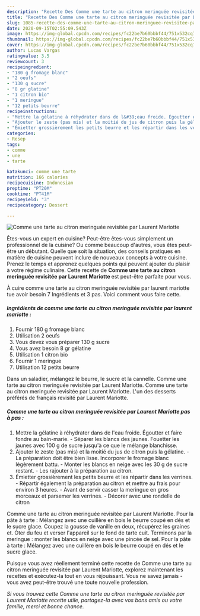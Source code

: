 ```yaml
---
description: "Recette Des Comme une tarte au citron meringuée revisitée par Laurent Mariotte"
title: "Recette Des Comme une tarte au citron meringuée revisitée par Laurent Mariotte"
slug: 1085-recette-des-comme-une-tarte-au-citron-meringuee-revisitee-par-laurent-mariotte
date: 2020-09-15T02:55:09.543Z
image: https://img-global.cpcdn.com/recipes/fc22be7b60bbbf44/751x532cq70/comme-une-tarte-au-citron-meringuee-revisitee-par-laurent-mariotte-photo-principale-de-la-recette.jpg
thumbnail: https://img-global.cpcdn.com/recipes/fc22be7b60bbbf44/751x532cq70/comme-une-tarte-au-citron-meringuee-revisitee-par-laurent-mariotte-photo-principale-de-la-recette.jpg
cover: https://img-global.cpcdn.com/recipes/fc22be7b60bbbf44/751x532cq70/comme-une-tarte-au-citron-meringuee-revisitee-par-laurent-mariotte-photo-principale-de-la-recette.jpg
author: Lucas Vargas
ratingvalue: 3.5
reviewcount: 3
recipeingredient:
- "180 g fromage blanc"
- "2 oeufs"
- "130 g sucre"
- "8 gr glatine"
- "1 citron bio"
- "1 meringue"
- "12 petits beurre"
recipeinstructions:
- "Mettre la gélatine à réhydrater dans de l&#39;eau froide. Égoutter et faire fondre au bain-marie.  Séparer les blancs des jaunes. Fouetter les jaunes avec 100 g de sucre jusqu&#39;à ce que le mélange blanchisse."
- "Ajouter le zeste (pas mis) et la moitié du jus de citron puis la gélatine.  La préparation doit être bien lisse. Incorporer le fromage blanc légèrement battu. Monter les blancs en neige avec les 30 g de sucre restant. Les rajouter à la préparation au citron."
- "Émietter grossièrement les petits beurre et les répartir dans les verrines.  Répartir également la préparation au citron et mettre au frais pour environ 3 heures.  Avant de servir casser la meringue en gros morceaux et parsemer les verrines. Décorer avec une rondelle de citron"
categories:
- Resep
tags:
- comme
- une
- tarte

katakunci: comme une tarte 
nutrition: 166 calories
recipecuisine: Indonesian
preptime: "PT20M"
cooktime: "PT41M"
recipeyield: "3"
recipecategory: Dessert

---
```



![Comme une tarte au citron meringuée revisitée par Laurent Mariotte](https://img-global.cpcdn.com/recipes/fc22be7b60bbbf44/751x532cq70/comme-une-tarte-au-citron-meringuee-revisitee-par-laurent-mariotte-photo-principale-de-la-recette.jpg)

Êtes-vous un expert en cuisine? Peut-être êtes-vous simplement un professionnel de la cuisine? Ou comme beaucoup d'autres, vous êtes peut-être un débutant. Quelle que soit la situation, des conseils pratiques en matière de cuisine peuvent inclure de nouveaux concepts à votre cuisine. Prenez le temps et apprenez quelques points qui peuvent ajouter du plaisir à votre régime culinaire. Cette recette de <strong> Comme une tarte au citron meringuée revisitée par Laurent Mariotte </strong> est peut-être parfaite pour vous.

<!--inarticleads1-->

À cuire comme une tarte au citron meringuée revisitée par laurent mariotte tue avoir besoin 7 Ingrédients et 3 pas. Voici comment vous faire cette.

##### Ingrédients de comme une tarte au citron meringuée revisitée par laurent mariotte :

1. Fournir 180 g fromage blanc
1. Utilisation 2 oeufs
1. Vous devez vous préparer 130 g sucre
1. Vous avez besoin 8 gr gélatine
1. Utilisation 1 citron bio
1. Fournir 1 meringue
1. Utilisation 12 petits beurre


Dans un saladier, mélangez le beurre, le sucre et la cannelle. Comme une tarte au citron meringuée revisitée par Laurent Mariotte. Comme une tarte au citron meringuée revisitée par Laurent Mariotte. L&#39;un des desserts préférés de français revisité par Laurent Mariotte. 

<!--inarticleads2-->

##### Comme une tarte au citron meringuée revisitée par Laurent Mariotte pas à pas :

1. Mettre la gélatine à réhydrater dans de l&#39;eau froide. Égoutter et faire fondre au bain-marie.  - Séparer les blancs des jaunes. Fouetter les jaunes avec 100 g de sucre jusqu&#39;à ce que le mélange blanchisse.
1. Ajouter le zeste (pas mis) et la moitié du jus de citron puis la gélatine.  - La préparation doit être bien lisse. Incorporer le fromage blanc légèrement battu. - Monter les blancs en neige avec les 30 g de sucre restant. - Les rajouter à la préparation au citron.
1. Émietter grossièrement les petits beurre et les répartir dans les verrines.  - Répartir également la préparation au citron et mettre au frais pour environ 3 heures.  - Avant de servir casser la meringue en gros morceaux et parsemer les verrines. - Décorer avec une rondelle de citron


Comme une tarte au citron meringuée revisitée par Laurent Mariotte. Pour la pâte à tarte : Mélangez avec une cuillère en bois le beurre coupé en dés et le sucre glace. Coupez la gousse de vanille en deux, récupérez les graines et. Ôter du feu et verser l&#39;appareil sur le fond de tarte cuit. Terminons par la meringue : monter les blancs en neige avec une pincée de sel. Pour la pâte à tarte : Mélangez avec une cuillère en bois le beurre coupé en dés et le sucre glace. 

<!--inarticleads1-->

<p>
Puisque vous avez réellement terminé cette recette de Comme une tarte au citron meringuée revisitée par Laurent Mariotte, explorez maintenant les recettes et exécutez-la tout en vous réjouissant. Vous ne savez jamais - vous avez peut-être trouvé une toute nouvelle profession.
</p>

<p>
<i>Si vous trouvez cette Comme une tarte au citron meringuée revisitée par Laurent Mariotte recette utile, partagez-la avec vos bons amis ou votre famille, merci et bonne chance.</i>
</p>
